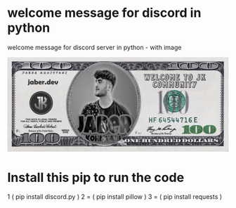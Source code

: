 # welcome message for discord in python
welcome message for discord server in python - with image 


![](jaber.dev.png)

# Install this pip to run the code 
1 ( pip install discord.py )
2 = ( pip install pillow )
3 = ( pip install requests )
